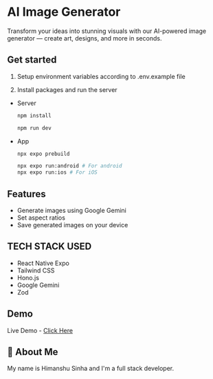 # AI Image Generator

Transform your ideas into stunning visuals with our AI-powered image generator — create art, designs, and more in seconds.

## Get started

1. Setup environment variables according to .env.example file

2. Install packages and run the server

- Server

  ```bash
  npm install

  npm run dev
  ```

- App

  ```bash
  npx expo prebuild

  npx expo run:android # For android
  npx expo run:ios # For iOS
  ```

## Features

- Generate images using Google Gemini
- Set aspect ratios
- Save generated images on your device

## TECH STACK USED

- React Native Expo
- Tailwind CSS
- Hono.js
- Google Gemini
- Zod

## Demo

Live Demo - [Click Here](https://www.youtube.com/shorts/DvBf_FAE9_c)

## 🚀 About Me

My name is Himanshu Sinha and I'm a full stack developer.
